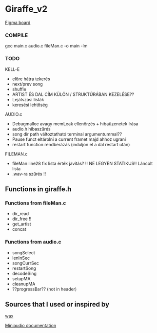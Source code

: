 # Giraffe_v2

[Figma board](https://www.figma.com/file/EsgDA7eSZUrgqkofuwwLih/Giraffe_board?type=whiteboard&node-id=0%3A1&t=zbLixc6FVzcbymoX-1)

### COMPILE
gcc main.c audio.c fileMan.c -o main -lm

### TODO

KELL-E
- előre hátra tekerés
- next/prev song
- shuffle 
- ARTIST ÉS DAL CÍM KÜLÖN / STRUKTÚRÁBAN KEZELÉSE?? 
- Lejátszási listák
- keresési lehtőség

AUDIO.c
- Debugmalloc avagy memLeak ellenőrzés + hibaüzenetek írása
- audio.h hibaszűrés
- song dir path változtatható terminal argumentummal??
- Pause funct eltárolni a current framet majd ahhoz ugrani
- restart function rendberázás (induljon el a dal restart után)

FILEMAN.c
  - fileMan line28 fix lista érték javítás? !! NE LEGYEN STATIKUS!! Láncolt lista
  - .wav-ra szűrés !! 


## Functions in giraffe.h

### Functions from fileMan.c
- dir_read
- dir_free !!
- get_artist
- concat
 
### Functions from audio.c
- songSelect
- lenInSec
- songCurrSec
- restartSong
- decodeSing
- setupMA
- cleanupMA
- ??progressBar??  (not in header)

## Sources that I used or inspired by
[wax](https://github.com/znschaffer/wax/tree/main)

[Miniaudio documentation](https://miniaud.io/docs/manual/index.html)
